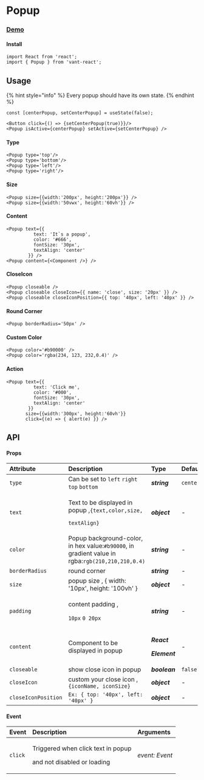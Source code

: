 # Popup

### [Demo](https://vant.bctc.io/?path=/story/popup--default-popup)

#### Install

```text
import React from 'react';
import { Popup } from 'vant-react';
```

## Usage

{% hint style="info" %}
Every popup should have its own state.
{% endhint %}

```text
const [centerPopup, setCenterPopup] = useState(false);

<Button click={() => {setCenterPopup(true)}}/>
<Popup isActive={centerPopup} setActive={setCenterPopup} />
```

#### Type

```text
<Popup type='top'/>
<Popup type='bottom'/>
<Popup type='left'/>
<Popup type='right'/>
```

#### Size

```text
<Popup size={{width:'200px', height:'200px'}} />
<Popup size={{width:'50vwx', height:'60vh'}} />
```

#### Content

```text
<Popup text={{
          text: 'It`s a popup',
          color: '#666',
          fontSize: '30px',
          textAlign: 'center'
        }} />
<Popup content={<Component />} />
```

#### CloseIcon

```text
<Popup closeable />
<Popup closeable closeIcon={{ name: 'close', size: '20px' }} />
<Popup closeable closeIconPosition={{ top: '40px', left: '40px' }} />
```

#### Round Corner

```text
<Popup borderRadius='50px' />
```

#### Custom Color

```text
<Popup color='#b90000' />
<Popup color='rgba(234, 123, 232,0.4)' />
```

#### Action

```text
<Popup text={{
          text: 'Click me',
          color: '#000',
          fontSize: '30px',
          textAlign: 'center'
        }}
       size={{width:'300px', height:'60vh'}}
       click={(e) => { alert(e) }} />
```

## API

#### Props

<table>
  <thead>
    <tr>
      <th style="text-align:left">Attribute</th>
      <th style="text-align:left">Description</th>
      <th style="text-align:left">Type</th>
      <th style="text-align:left">Default</th>
      <th style="text-align:left">Required</th>
    </tr>
  </thead>
  <tbody>
    <tr>
      <td style="text-align:left"><code>type</code>
      </td>
      <td style="text-align:left">Can be set to <code>left</code>  <code>right</code>  <code>top</code>  <code>bottom</code>
      </td>
      <td style="text-align:left"><em><b>string</b></em>
      </td>
      <td style="text-align:left"><code>center</code>
      </td>
      <td style="text-align:left"><em>optional</em>
      </td>
    </tr>
    <tr>
      <td style="text-align:left"><code>text</code>
      </td>
      <td style="text-align:left">
        <p>Text to be displayed in popup ,<code>{text,color,size,</code>
        </p>
        <p><code>textAlign}</code>
        </p>
      </td>
      <td style="text-align:left"><em><b>object</b></em>
      </td>
      <td style="text-align:left">-</td>
      <td style="text-align:left"><em>optional</em>
      </td>
    </tr>
    <tr>
      <td style="text-align:left"><code>color</code>
      </td>
      <td style="text-align:left">Popup background-color, in hex value:<code>#b90000</code>, in gradient
        value in rgba:<code>rgb(210,210,210,0.4)</code>
      </td>
      <td style="text-align:left"><em><b>string</b></em>
      </td>
      <td style="text-align:left">-</td>
      <td style="text-align:left"><em>optional</em>
      </td>
    </tr>
    <tr>
      <td style="text-align:left"><code>borderRadius</code>
      </td>
      <td style="text-align:left">round corner</td>
      <td style="text-align:left"><em><b>string</b></em>
      </td>
      <td style="text-align:left">-</td>
      <td style="text-align:left"><em>optional</em>
      </td>
    </tr>
    <tr>
      <td style="text-align:left"><code>size</code>
      </td>
      <td style="text-align:left">popup size , { width: &apos;10px&apos;, height: &apos;100vh&apos; }</td>
      <td
      style="text-align:left"><em><b>object</b></em>
        </td>
        <td style="text-align:left">-</td>
        <td style="text-align:left"><em>optional</em>
        </td>
    </tr>
    <tr>
      <td style="text-align:left"><code>padding</code>
      </td>
      <td style="text-align:left">
        <p>content padding ,</p>
        <p><code>10px</code>  <code>0 20px</code> 
        </p>
      </td>
      <td style="text-align:left"><em><b>string</b></em>
      </td>
      <td style="text-align:left">-</td>
      <td style="text-align:left"><em>optional</em>
      </td>
    </tr>
    <tr>
      <td style="text-align:left"><code>content</code>
      </td>
      <td style="text-align:left">Component to be displayed in popup</td>
      <td style="text-align:left">
        <p><em><b>React</b></em>
        </p>
        <p><em><b>Element</b></em>
        </p>
      </td>
      <td style="text-align:left">-</td>
      <td style="text-align:left"><em>optional</em>
      </td>
    </tr>
    <tr>
      <td style="text-align:left"><code>closeable</code>
      </td>
      <td style="text-align:left">show close icon in popup</td>
      <td style="text-align:left"><em><b>boolean</b></em>
      </td>
      <td style="text-align:left"><code>false</code>
      </td>
      <td style="text-align:left"><em>optional</em>
      </td>
    </tr>
    <tr>
      <td style="text-align:left"><code>closeIcon</code>
      </td>
      <td style="text-align:left">custom your close icon ,<code>{iconName, iconSize}</code>
      </td>
      <td style="text-align:left"><em><b>object</b></em>
      </td>
      <td style="text-align:left">-</td>
      <td style="text-align:left"><em>optional</em>
      </td>
    </tr>
    <tr>
      <td style="text-align:left"><code>closeIconPosition</code>
      </td>
      <td style="text-align:left"><code>Ex: { top: &apos;40px&apos;, left: &apos;40px&apos; }</code>
      </td>
      <td style="text-align:left"><em><b>object</b></em>
      </td>
      <td style="text-align:left">-</td>
      <td style="text-align:left"><em>optional</em>
      </td>
    </tr>
  </tbody>
</table>

#### Event

<table>
  <thead>
    <tr>
      <th style="text-align:left">Event</th>
      <th style="text-align:left">Description</th>
      <th style="text-align:left">Arguments</th>
    </tr>
  </thead>
  <tbody>
    <tr>
      <td style="text-align:left"><code>click</code>
      </td>
      <td style="text-align:left">
        <p>Triggered when click text in popup</p>
        <p>and not disabled or loading</p>
      </td>
      <td style="text-align:left"><em>event: Event</em>
      </td>
    </tr>
  </tbody>
</table>



